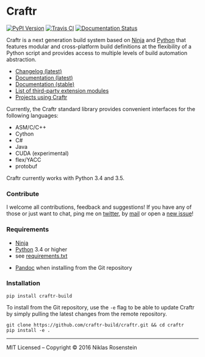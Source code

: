 # Craftr

[![PyPI Version](https://img.shields.io/pypi/v/craftr-build.svg)](https://pypi.python.org/pypi/craftr-build)
[![Travis CI](https://travis-ci.org/craftr-build/craftr.svg)](https://travis-ci.org/craftr-build/craftr)
[![Documentation Status](https://readthedocs.org/projects/craftr/badge/?version=latest)](http://craftr.readthedocs.io/en/latest/?badge=latest)

Craftr is a next generation build system based on [Ninja][] and [Python][]
that features modular and cross-platform build definitions at the flexibility
of a Python script and provides access to multiple levels of build
automation abstraction.

* [Changelog (latest)][Changelog]
* [Documentation (latest)](https://craftr.readthedocs.io/en/latest/)
* [Documentation (stable)](https://craftr.readthedocs.io/en/stable/)
* [List of third-party extension modules](https://github.com/craftr-build/craftr/wiki/Craftr-Extensions)
* [Projects using Craftr](https://github.com/craftr-build/craftr/wiki/Projects-using-Craftr)

Currently, the Craftr standard library provides convenient interfaces
for the following languages:

* ASM/C/C++
* Cython
* C#
* Java
* CUDA (experimental)
* flex/YACC
* protobuf

Craftr currently works with Python 3.4 and 3.5.

### Contribute

I welcome all contributions, feedback and suggestions! If you have any of
those or just want to chat, ping me on [twitter][], by [mail][] or open a [new issue][]!

### Requirements

- [Ninja][]
- [Python][] 3.4 or higher
- see [requirements.txt](requirements.txt)
* [Pandoc][] when installing from the Git repository

### Installation

    pip install craftr-build

To install from the Git repository, use the `-e` flag to be able to update
Craftr by simply pulling the latest changes from the remote repository.

    git clone https://github.com/craftr-build/craftr.git && cd craftr
    pip install -e .

----

MIT Licensed &ndash; Copyright &copy; 2016  Niklas Rosenstein

  [new issue]: https://github.com/craftr-build/craftr/issues/new
  [twitter]: https://twitter.com/rosensteinn
  [mail]: mailto:rosensteinniklas@gmail.com
  [Ninja]: https://github.com/ninja-build/ninja
  [Python]: https://www.python.org
  [Pandoc]: http://pandoc.org
  [Changelog]: docs/changelog.rst
